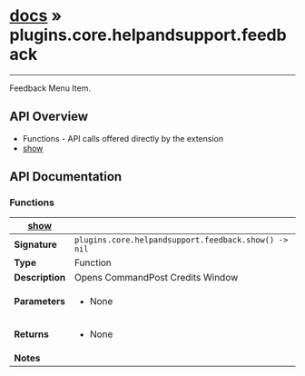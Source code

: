 # [docs](index.md) » plugins.core.helpandsupport.feedback
---

Feedback Menu Item.

## API Overview
* Functions - API calls offered directly by the extension
 * [show](#show)

## API Documentation

### Functions

| [show](#show)         |                                                                                     |
| --------------------------------------------|-------------------------------------------------------------------------------------|
| **Signature**                               | `plugins.core.helpandsupport.feedback.show() -> nil`                                                                    |
| **Type**                                    | Function                                                                     |
| **Description**                             | Opens CommandPost Credits Window                                                                     |
| **Parameters**                              | <ul><li>None</li></ul> |
| **Returns**                                 | <ul><li>None</li></ul>          |
| **Notes**                                   | <ul></ul>                |

